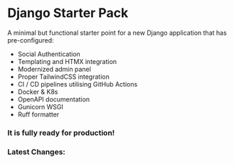 # Django Starter Pack

A minimal but functional starter point for a new Django application that has pre-configured:
- Social Authentication
- Templating and HTMX integration
- Modernized admin panel
- Proper TailwindCSS integration
- CI / CD pipelines utilising GitHub Actions
- Docker & K8s
- OpenAPI documentation
- Gunicorn WSGI
- Ruff formatter

### It is fully ready for production!

### Latest Changes:

